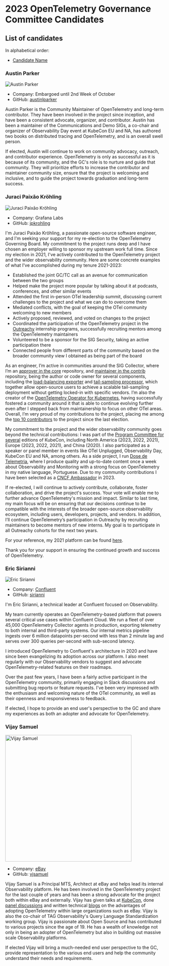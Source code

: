 # 2023 OpenTelemetry Governance Committee Candidates

## List of candidates

In alphabetical order:

- [Candidate Name](#candidate-name)

<!--
### Candidate 1
![Candidate Name](static/candidate-picture.png)
- Company: Company Name
- GitHub: [username](https://github.com/username)
Description of candidate
---
-->

### Austin Parker
![Austin Parker](static/austin-parker.jpg)

- Company: Embargoed until 2nd Week of October
- GitHub: [austinlparker](https://github.com/austinlparker)

Austin Parker is the Community Maintainer of OpenTelemetry and long-term
contributor. They have been involved in the project since inception, and have
been a consistent advocate, organizer, and contributor. Austin has been a
maintainer of the Communications and Demo SIGs, a co-chair and organizer of
Observability Day event at KubeCon EU and NA, has authored two books on
distributed tracing and OpenTelemetry, and is an overall swell person.

If elected, Austin will continue to work on community advocacy, outreach, and
contributor experience. OpenTelemetry is only as successful as it is because of
its community, and the GC's role is to nurture and guide that community. They
will prioritize efforts to increase the contributor and maintainer community
size, ensure that the project is welcoming and inclusive, and to guide the
project towards graduation and long-term success.

### Juraci Paixão Kröhling
![Juraci Paixão Kröhling](static/jpkroehling.webp)
- Company: Grafana Labs
- GitHub: [jpkrohling](https://github.com/jpkrohling)

I'm Juraci Paixão Kröhling, a passionate open-source software engineer, and I'm
seeking your support for my re-election to the OpenTelemetry Governing Board. My
commitment to the project runs deep and I have chosen an employer willing to
sponsor my upstream work full time. Since my election in 2021, I've actively
contributed to the OpenTelemetry project and the wider observability community.
Here are some concrete examples of what I've accomplished during my tenure
2021-2023:

* Established the joint GC/TC call as an avenue for communication between the
  two groups
* Helped make the project more popular by talking about it at podcasts,
  conferences, and other similar events
* Attended the first in-person OTel leadership summit, discussing current
  challenges to the project and what we can do to overcome them
* Mediated conflicts, with the goal of keeping the OTel community welcoming to
  new members
* Actively proposed, reviewed, and voted on changes to the project
* Coordinated the participation of the OpenTelemetry project in the
  [Outreachy](https://www.outreachy.org/) internship programs, successfully
  recruiting mentors among the OpenTelemetry maintainers
* Volunteered to be a sponsor for the SIG Security, taking an active
  participation there
* Connected people from different parts of the community based on the broader
  community view I obtained as being part of the board

As an engineer, I’m active in communities around the SIG Collector, where I’m an
[approver in the
core](https://github.com/open-telemetry/opentelemetry-collector#contributing)
repository, and [maintainer in the
contrib](https://github.com/open-telemetry/opentelemetry-collector-contrib/#contributing)
repository, being the author or code owner for several components, including the
[load-balancing
exporter](https://github.com/open-telemetry/opentelemetry-collector-contrib/tree/main/exporter/loadbalancingexporter#trace-idservice-name-aware-load-balancing-exporter)
and [tail-sampling
processor](https://github.com/open-telemetry/opentelemetry-collector-contrib/tree/main/processor/tailsamplingprocessor#tail-sampling-processor),
which together allow open-source users to achieve a scalable tail-sampling
deployment without getting locked-in with specific vendors. I’m also the creator
of the [OpenTelemetry Operator for
Kubernetes](https://github.com/open-telemetry/opentelemetry-operator), having
successfully fostered a community around it that is able to continue evolving
further even after I stepped back from maintainership to focus on other OTel
areas. Overall, I’m very proud of my contributions to the project, placing me
among the [top 10
contributors](https://opentelemetry.devstats.cncf.io/d/9/developer-activity-counts-by-repository-group-table?orgId=1&var-period_name=Last%202%20years&var-metric=contributions&var-repogroup_name=All&var-country_name=All)
to the project since the last election.

My commitment to the project and the wider observability community goes beyond
the technical contributions: I was part of the [Program Committee for
several](https://www.credly.com/users/juraci-paixao-krohling/badges) editions of
KubeCon, including North America (2023, 2022, 2021), Europe (2023, 2022, 2021),
and China (2020). I also participated as a speaker or panel member in events
like OTel Unplugged, Observability Day, KubeCon EU and NA, among others. As a
side project, I run [Dose de Telemetria](https://linktr.ee/dosedetelemetria),
where I produce quality and up-to-date content once a week about Observability
and Monitoring with a strong focus on OpenTelemetry in my native language,
Portuguese. Due to my community contributions I have been selected as a [CNCF
Ambassador](https://www.cncf.io/people/ambassadors/?_sft_lf-country=de&_sft_lf-expertise=technical&_sft_lf-project=opentelemetry&p=juraci-paixao-krohling)
in 2023.

If re-elected, I will continue to actively contribute, collaborate, foster
collaboration, and drive the project's success. Your vote will enable me to
further advance OpenTelemetry's mission and impact. Similar to last time, my
main focus will be on ensuring that our decisions continue to be compatible with
the interests of the broader open-source observability ecosystem, including
users, developers, projects, and vendors. In addition, I’ll continue
OpenTelemetry’s participation in Outreachy by recruiting maintainers to become
mentors of new interns. My goal is to participate in all Outreachy cohorts for
the next two years.

For your reference, my 2021 platform can be found
[here](https://github.com/open-telemetry/community/blob/main/elections/2021/governance-committee-candidates.md#Juraci-Paix%C3%A3o-Kr%C3%B6hling).

Thank you for your support in ensuring the continued growth and success of
OpenTelemetry.

### Eric Sirianni
![Eric Sirianni](static/eric-sirianni.jpg)
- Company: [Confluent](https://confluent.io)
- GitHub: [sirianni](https://github.com/sirianni)

I'm Eric Sirianni, a technical leader at Confluent focused on Observability.

My team currently operates an OpenTelemetry-based platform that powers several
critical use cases within Confluent Cloud. We run a fleet of over 45,000
OpenTelemetry Collector agents in production, exporting telemetry to both
internal and third-party systems. Our internal metrics pipeline ingests over 6
million datapoints per-second with less than 2 minute lag and serves over 300
queries per-second with sub-second latency.

I introduced OpenTelemetry to Confluent's architecture in 2020 and have since
been evangelizing its adoption across our platform.  I also meet regularly with
our Observability vendors to suggest and advocate OpenTelemetry-related features
on their roadmaps.

Over the past few years, I have been a fairly active participant in the
OpenTelemetry community, primarily engaging in Slack discussions and submitting
bug reports or feature requests.  I've been very impressed with the enthusiasm
and welcoming nature of the OTel community, as well as their openness and
responsiveness to feedback.

If elected, I hope to provide an end user's perspective to the GC and share my
experiences as both an adopter and advocate for OpenTelemetry.

### Vijay Samuel
<img src="static/vijay-samuel.jpg" alt="Vijay Samuel" height="400" width="400">

- Company: [eBay](https://www.ebay.com)
- GitHub: [vjsamuel](ttps://github.com/vjsamuel)

Vijay Samuel is a Principal MTS, Architect at eBay and helps lead its internal Observability platform. He has been involved
in the OpenTelemetry project for the last couple of years and has been a strong advocate for the project both within eBay
and externally. Vijay has given talks at [KubeCon](https://www.youtube.com/watch?v=tZJd6W-CIcU), 
done [panel discussions](https://www.youtube.com/watch?v=cypL2ZWUElE&t=9278s) and written 
technical [blogs](https://opentelemetry.io/blog/2022/why-and-how-ebay-pivoted-to-opentelemetry/) on the advantages of
adopting OpenTelemetry within large organizations such as eBay. Vijay is also the co-chair of TAG Observability's Query
Language Standardization working group. Vijay is passionate about Open Source and has contributed to various projects since the age
of 19.  He has a wealth of knowledge not only in being an adopter of OpenTelemetry but also in building out massive scale
Observability platforms. 

If elected Vijay will bring a much-needed end user perspective to the GC, provide representation to the various end users and
help the community understand their needs and requirements. 